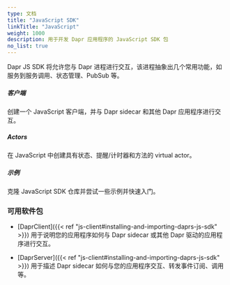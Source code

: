 ```yaml
---
type: 文档
title: "JavaScript SDK"
linkTitle: "JavaScript"
weight: 1000
description: 用于开发 Dapr 应用程序的 JavaScript SDK 包
no_list: true
---
```


Dapr JS SDK 将允许您与 Dapr 进程进行交互，该进程抽象出几个常用功能，如服务到服务调用、状态管理、PubSub 等。


<div class="card-deck">
  <div class="card">
    <div class="card-body">
      <h5 class="card-title"><b>客户端</b></h5>
      <p class="card-text">创建一个 JavaScript 客户端，并与 Dapr sidecar 和其他 Dapr 应用程序进行交互。</p>
      <a href="{{< ref js-client >}}" class="stretched-link"></a>
    </div>
  </div>
  <div class="card">
    <div class="card-body">
      <h5 class="card-title"><b>Actors</b></h5>
      <p class="card-text">在 JavaScript 中创建具有状态、提醒/计时器和方法的 virtual actor。</p>
      <a href="{{< ref js-actors >}}" class="stretched-link"></a>
    </div>
  </div>
  <div class="card">
    <div class="card-body">
      <h5 class="card-title"><b>示例</b></h5>
      <p class="card-text">克隆 JavaScript SDK 仓库并尝试一些示例并快速入门。</p>
      <a href="https://github.com/dapr/js-sdk/blob/master/documentation/examples.md" class="stretched-link"></a>
    </div>
  </div>
</div>

### 可用软件包
- [DaprClient]({{< ref "js-client#installing-and-importing-daprs-js-sdk" >}}) 用于说明您的应用程序如何与 Dapr sidecar 或其他 Dapr 驱动的应用程序进行交互。

- [DaprServer]({{< ref "js-client#installing-and-importing-daprs-js-sdk" >}}) 用于描述 Dapr sidecar 如何与您的应用程序交互、转发事件订阅、调用等。
